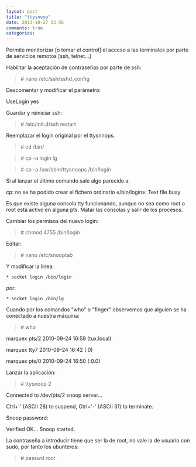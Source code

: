 ```yaml
---
layout: post
title: "ttysnoop"
date: 2013-10-27 13:56
comments: true
categories: 
---
```

Permite monitorizar [o tomar el control] el acceso a las terminales por parte de servicios remotos [ssh, telnet...] 

Habilitar la aceptación de contraseñas por parte de ssh: 

>\# nano /etc/ssh/sshd_config 

Descomentar y modificar el parámetro: 

UseLogin yes 

Guardar y reiniciar ssh: 

>\# /etc/init.d/ssh restart 

Reemplazar el login original por el ttysnnops. 

>\# cd /bin/ 

>\# cp -a login lg 

>\# cp -a /usr/sbin/ttysnoops /bin/login 

Si al lanzar el último comando sale algo parecido a: 

cp: no se ha podido crear el fichero ordinario «/bin/login»: Text file busy 

Es que existe alguna consola tty funcionando, aunque no sea como root o root está activo en alguna pts. Matar las consolas y salir de los procesos. 

Cambiar los permisos del nuevo login: 

>\# chmod 4755 /bin/login 

Editar: 

>\# nano /etc/snooptab 

Y modificar la linea: 

	* socket login /bin/login 

por: 

	* socket login /bin/lg 

Cuando por los comandos "who" o "finger" observemos que alguien se ha conectado a nuestra máquina: 

>\# who 

marquex  pts/2        2010-09-24 16:59 (tux.local) 

marquex  tty7         2010-09-24 16:42 (:0) 

marquex  pts/0        2010-09-24 16:50 (:0.0) 

Lanzar la aplicación: 

>\# ttysnoop 2 

Connected to /dev/pts/2 snoop server... 

Ctrl+'\' (ASCII 28) to suspend, Ctrl+'-' (ASCII 31) to terminate. 

Snoop password: 

Verified OK... Snoop started. 

La contraseña a introducir tiene que ser la de root, no vale la de usuario con sudo, por tanto los ubunteros: 

>\# passwd root

